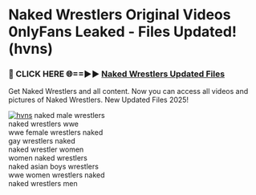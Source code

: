 # Naked Wrestlers Original Videos 0nlyFans Leaked - Files Updated! (hvns)

<h3>🔴 CLICK HERE 🌐==►► <a href="https://tinyurl.com/up5wt9bj" rel="nofollow">Naked Wrestlers Updated Files</a></h3>

Get Naked Wrestlers and all content. Now you can access all videos and pictures of Naked Wrestlers. New Updated Files 2025!

[![hvns](https://i.imgur.com/ABiUzMV.gif)](https://tinyurl.com/up5wt9bj)
naked male wrestlers<br>
naked wrestlers wwe<br>
wwe female wrestlers naked<br>
gay wrestlers naked<br>
naked wrestler women<br>
women naked wrestlers<br>
naked asian boys wrestlers<br>
wwe women wrestlers naked<br>
naked wrestlers men